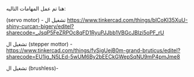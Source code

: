 هنا تم عمل المهامات التاليه:

(servo motor) -  تشغيل ال 
https://www.tinkercad.com/things/bICoKI35XuU-shiny-curcan-bigery/editel?sharecode=_JsqP5FeZRPOc8qFD1RyuPJJbb1VBGcJBIzi5oPF_rU

تشغيل ال (stepper mottor) - https://www.tinkercad.com/things/fvSjgUejB0m-grand-bruticus/editel?sharecode=EU1ig_N5LEd-5wUM6By2bEECkGWepSqNU9mP4pmJme8

تشغيل ال (brushless)- 
